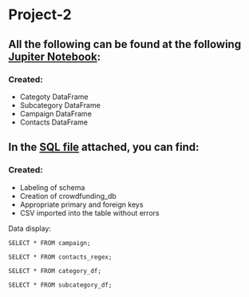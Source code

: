 # Project-2

## All the following can be found at the following [Jupiter Notebook](https://github.com/janetrodtx/Project-2/blob/main/ETL_Project2_JRodriguez_G_Rajagopalan_CSalinas_S%20Kalami_Oekene.ipynb):

### Created:
* Categoty DataFrame 
* Subcategory DataFrame
* Campaign DataFrame
* Contacts DataFrame

## In the [SQL file](https://github.com/janetrodtx/Project-2/blob/main/ERD/crowdfunding_db_schema.sql) attached, you can find:

### Created:
* Labeling of schema
* Creation of crowdfunding_db
* Appropriate primary and foreign keys
* CSV imported into the table without errors

Data display:
```pgsql
SELECT * FROM campaign;
```

```pgsql
SELECT * FROM contacts_regex;
```

```pgsql
SELECT * FROM category_df;
```

```pgsql
SELECT * FROM subcategory_df;
```
